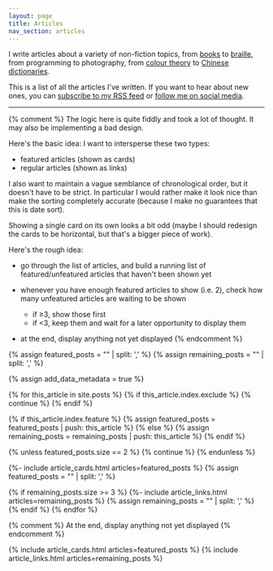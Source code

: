 ```yaml
---
layout: page
title: Articles
nav_section: articles
---
```

I write articles about a variety of non-fiction topics, from [books](/2023/2023-in-reading/) to [braille](/2019/ten-braille-facts/), from programming to photography, from [colour theory](/2019/finding-tint-colours-with-k-means/) to [Chinese dictionaries](/2019/reading-a-chinese-dictionary/).

This is a list of all the articles I've written.
If you want to hear about new ones, you can [subscribe to my RSS feed](/atom.xml) or [follow me on social media](/contact/).

<style type="x-text/scss">
  @import "components/article_cards";

  .article_links + .article_cards {
    margin-top: 2em;
  }
</style>

---

{% comment %}
  The logic here is quite fiddly and took a lot of thought.  It may also be
  implementing a bad design.

  Here's the basic idea: I want to intersperse these two types:

  * featured articles (shown as cards)
  * regular articles (shown as links)

  I also want to maintain a vague semblance of chronological order, but it doesn't
  have to be strict.  In particular I would rather make it look nice than make the
  sorting completely accurate (because I make no guarantees that this is date sort).

  Showing a single card on its own looks a bit odd (maybe I should redesign the
  cards to be horizontal, but that's a bigger piece of work).

  Here's the rough idea:

  * go through the list of articles, and build a running list of featured/unfeatured
    articles that haven't been shown yet
  * whenever you have enough featured articles to show (i.e. 2), check how many
    unfeatured articles are waiting to be shown

    - if ≥3, show those first
    - if <3, keep them and wait for a later opportunity to display them
  * at the end, display anything not yet displayed
{% endcomment %}

{% assign featured_posts  = "" | split: ',' %}
{% assign remaining_posts = "" | split: ',' %}

{% assign add_data_metadata = true %}

<div id="articles">
{% for this_article in site.posts %}
  {% if this_article.index.exclude %}
    {% continue %}
  {% endif %}

  {% if this_article.index.feature %}
    {% assign featured_posts = featured_posts | push: this_article %}
  {% else %}
    {% assign remaining_posts = remaining_posts | push: this_article %}
  {% endif %}

  {% unless featured_posts.size == 2 %}
    {% continue %}
  {% endunless %}

  {%- include article_cards.html articles=featured_posts %}
  {% assign featured_posts = "" | split: ',' %}

  {% if remaining_posts.size >= 3 %}
  {%- include article_links.html articles=remaining_posts %}
  {% assign remaining_posts = "" | split: ',' %}
  {% endif %}
{% endfor %}

{% comment %}
  At the end, display anything not yet displayed
{% endcomment %}

{% include article_cards.html articles=featured_posts %}
{% include article_links.html articles=remaining_posts %}
</div>

<script>
  window.addEventListener("DOMContentLoaded", function() {
    /* https://stackoverflow.com/a/11744120/1558022 */
    const width  = window.innerWidth || document.documentElement.clientWidth ||
    document.body.clientWidth;

    if (width < 1000) {
      console.log(`Leaving article cards as 2-column layout (width=${width})`);
      return;
    }

    console.log(`Switching article cards to 3-column layout (width=${width})`);

    /* First reconstruct the "site.posts" array based on the HTML already
     * on the page.  We're going to just shuffle the HTML elements around;
     * not rearrange the whole thing. */
    const allFeaturedPosts = Array.from(document.querySelectorAll('.card'))
      .map(function(elem) {
        return {
          'elem': elem,
          'type': 'featured',
          'date': elem.getAttribute('data-date')
        };
      });
    const allRemainingPosts = Array.from(document.querySelectorAll('.article_links li'))
      .map(function(elem) {
        return {
          'elem': elem,
          'type': 'remaining',
          'date': elem.getAttribute('data-date')
        };
      });

    const posts = allFeaturedPosts.concat(allRemainingPosts)
      .sort((a, b) => a.date > b.date ? -1 : 1);

    /* Now re-implement the sorting logic. */
    const container = document.createElement("div");
    container.setAttribute("id", "articles");

    var featuredPosts = [];
    var remainingPosts = [];

    posts.forEach(function(thisArticle) {
      if (thisArticle.type === 'featured') {
        featuredPosts.push(thisArticle);
      } else {
        remainingPosts.push(thisArticle);
      }

      if (featuredPosts.length !== 3) {
        return;
      }

      var articleCards = document.createElement("ul");
      articleCards.setAttribute('class', 'plain_list article_cards');
      featuredPosts.forEach(p => articleCards.appendChild(p.elem));
      container.appendChild(articleCards);
      featuredPosts = [];

      if (remainingPosts.length >= 5) {
        var articleLinks = document.createElement("ul");
        articleLinks.setAttribute('class', 'plain_list article_links');
        remainingPosts.forEach(p => articleLinks.appendChild(p.elem));
        container.appendChild(articleLinks);
        remainingPosts = [];
      }
    });

    if (featuredPosts.length > 0) {
      var articleCards = document.createElement("ul");
      articleCards.setAttribute('class', 'plain_list article_cards');
      featuredPosts.forEach(p => articleCards.appendChild(p.elem));
      container.appendChild(articleCards);
    }

    if (remainingPosts.length > 0) {
      var articleLinks = document.createElement("ul");
      articleLinks.setAttribute('class', 'plain_list article_links');
      remainingPosts.forEach(p => articleLinks.appendChild(p.elem));
      container.appendChild(articleLinks);
    }

    document.querySelector('#articles').replaceWith(container);
  });
</script>
